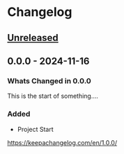 # Changelog
<!-- markdownlint-disable MD024 -->
<!-- changelog-begin -->

## [Unreleased](<https://github.com/DonalChilde/pfmsoft-snippets-state-parser/compare/0.0.0...dev>)
<!-- Dont forget to:
    - Update the Unreleased compare version to latest release tag
    - Update compare/_previous_version_tag_
    - Delete <a></a> tag
    - Update issues and pull requests as needed.-->
<!-- Copy paste release notes below here -->
<!-- scriv-insert-here -->

## 0.0.0 - 2024-11-16

### Whats Changed in 0.0.0

This is the start of something....

### Added

- Project Start

<https://keepachangelog.com/en/1.0.0/>

<!-- changelog-end -->
